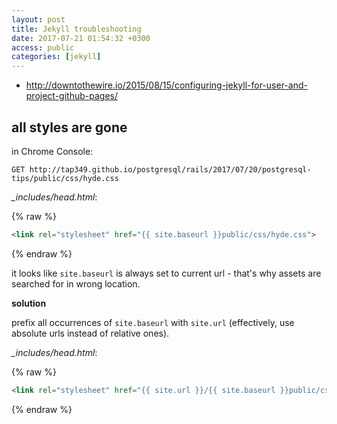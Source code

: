 ```yaml
---
layout: post
title: Jekyll troubleshooting
date: 2017-07-21 01:54:32 +0300
access: public
categories: [jekyll]
---
```


<!-- more -->

- <http://downtothewire.io/2015/08/15/configuring-jekyll-for-user-and-project-github-pages/>

## all styles are gone

in Chrome Console:

```
GET http://tap349.github.io/postgresql/rails/2017/07/20/postgresql-tips/public/css/hyde.css
```

_\_includes/head.html_:

{% raw %}
```html
<link rel="stylesheet" href="{{ site.baseurl }}public/css/hyde.css">
```
{% endraw %}

it looks like `site.baseurl` is always set to current url - that's why
assets are searched for in wrong location.

**solution**

prefix all occurrences of `site.baseurl` with `site.url`
(effectively, use absolute urls instead of relative ones).

_\_includes/head.html_:

{% raw %}
```html
<link rel="stylesheet" href="{{ site.url }}/{{ site.baseurl }}public/css/hyde.css">
```
{% endraw %}
